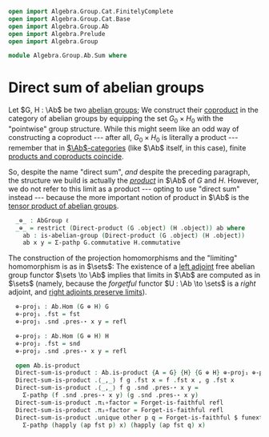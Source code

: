 ```agda
open import Algebra.Group.Cat.FinitelyComplete
open import Algebra.Group.Cat.Base
open import Algebra.Group.Ab
open import Algebra.Prelude
open import Algebra.Group

module Algebra.Group.Ab.Sum where
```

<!--
```agda
module _ {ℓ} (G H : AbGroup ℓ) where
  private
    module G = AbGrp G
    module H = AbGrp H
```
-->

# Direct sum of abelian groups

Let $G, H : \Ab$ be two [abelian groups]; We construct their [coproduct]
in the category of abelian groups by equipping the set $G_0 \times H_0$
with the "pointwise" group structure. While this might seem like an odd
way of constructing a coproduct --- after all, $G_0 \times H_0$ is
literally a product --- remember that in [$\Ab$-categories] (like $\Ab$
itself, in this case), finite [products and coproducts coincide][additive].

So, despite the name "direct sum", _and_ despite the preceding
paragraph, the structure we build is actually the [_product_] in $\Ab$ of
$G$ and $H$. However, we do not refer to this limit as a product ---
opting to use "direct sum" instead --- because the more important notion
of product in $\Ab$ is the [tensor product of abelian groups][tensor].

[coproduct]: Cat.Diagram.Coproduct.html
[abelian groups]: Algebra.Group.Ab.html#abelian-groups
[$\Ab$-categories]: Cat.Abelian.Base.html#ab-enriched-categories
[additive]: Cat.Abelian.Base.html#additive-categories
[_product_]: Cat.Diagram.Product.html
[tensor]: Algebra.Group.Ab.html#the-tensor-product

```agda
  _⊕_ : AbGroup ℓ
  _⊕_ = restrict (Direct-product (G .object) (H .object)) ab where
    ab : is-abelian-group (Direct-product (G .object) (H .object))
    ab x y = Σ-pathp G.commutative H.commutative
```

<!--
```agda
module _ {ℓ} {G H : AbGroup ℓ} where
  private
    module G = AbGrp G
    module H = AbGrp H
  open Group-hom
```
-->

The construction of the projection homomorphisms and the "limiting"
homomorphism is as in $\sets$: The existence of a [left adjoint] free
abelian group functor $\sets \to \Ab$ implies that limits in $\Ab$ are
computed as in $\sets$ (namely, because the _forgetful_ functor $U : \Ab
\to \sets$ is a _right_ adjoint, and [right adjoints preserve
limits][rapl]).

[left adjoint]: Cat.Functor.Adjoint.html
[rapl]: Cat.Functor.Adjoint.Continuous.html

```agda
  ⊕-proj₁ : Ab.Hom (G ⊕ H) G
  ⊕-proj₁ .fst = fst
  ⊕-proj₁ .snd .pres-⋆ x y = refl

  ⊕-proj₂ : Ab.Hom (G ⊕ H) H
  ⊕-proj₂ .fst = snd
  ⊕-proj₂ .snd .pres-⋆ x y = refl

  open Ab.is-product
  Direct-sum-is-product : Ab.is-product {A = G} {H} {G ⊕ H} ⊕-proj₁ ⊕-proj₂
  Direct-sum-is-product .⟨_,_⟩ f g .fst x = f .fst x , g .fst x
  Direct-sum-is-product .⟨_,_⟩ f g .snd .pres-⋆ x y =
    Σ-pathp (f .snd .pres-⋆ x y) (g .snd .pres-⋆ x y)
  Direct-sum-is-product .π₁∘factor = Forget-is-faithful refl
  Direct-sum-is-product .π₂∘factor = Forget-is-faithful refl
  Direct-sum-is-product .unique other p q = Forget-is-faithful $ funext λ x →
    Σ-pathp (happly (ap fst p) x) (happly (ap fst q) x)
```
